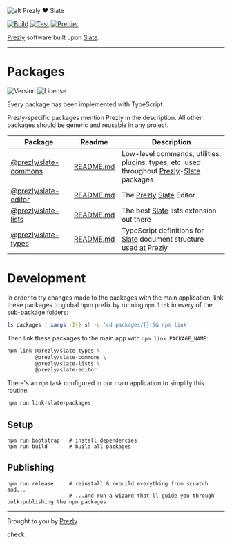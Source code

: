 ![alt Prezly ❤️ Slate](https://cdn.uc.assets.prezly.com/b9c8de97-cc75-4780-baa0-c9d9ac4c7c09/prezly-slate.png)

[![Build](https://github.com/prezly/slate/actions/workflows/build.yml/badge.svg)](https://github.com/prezly/slate/actions/workflows/build.yml)
[![Test](https://github.com/prezly/slate/actions/workflows/test.yml/badge.svg)](https://github.com/prezly/slate/actions/workflows/test.yml)
[![Prettier](https://github.com/prezly/slate/actions/workflows/prettier.yml/badge.svg)](https://github.com/prezly/slate/actions/workflows/prettier.yml)

[Prezly](https://www.prezly.com/?utm_source=github&utm_campaign=@prezly/slate) software built upon [Slate](http://slatejs.org/).

---

# Packages

![Version](https://img.shields.io/npm/v/@prezly/slate-commons)
![License](https://img.shields.io/npm/l/@prezly/slate-commons)

Every package has been implemented with TypeScript.

Prezly-specific packages mention Prezly in the description. All other packages should be generic and reusable in any project.

| Package                                                                              | Readme                                            | Description                                                                                                                                                                                   |
| ------------------------------------------------------------------------------------ | ------------------------------------------------- | --------------------------------------------------------------------------------------------------------------------------------------------------------------------------------------------- |
| [@prezly/slate-commons](https://www.npmjs.com/package/@prezly/slate-commons)         | [README.md](packages/slate-commons/README.md)     | Low-level commands, utilities, plugins, types, etc. used throughout [Prezly](https://www.prezly.com/?utm_source=github&utm_campaign=@prezly/slate)-[Slate](https://www.slatejs.org/) packages |
| [@prezly/slate-editor](https://www.npmjs.com/package/@prezly/slate-editor)           | [README.md](packages/slate-editor/README.md)      | The [Prezly](https://www.prezly.com/?utm_source=github&utm_campaign=@prezly/slate-editor) [Slate](https://www.slatejs.org/) Editor                                                            |
| [@prezly/slate-lists](https://www.npmjs.com/package/@prezly/slate-lists)             | [README.md](packages/slate-lists/README.md)       | The best [Slate](https://www.slatejs.org/) lists extension out there                                                                                                                          |
| [@prezly/slate-types](https://www.npmjs.com/package/@prezly/slate-types)             | [README.md](packages/slate-types/README.md)       | TypeScript definitions for [Slate](https://www.slatejs.org/) document structure used at [Prezly](https://www.prezly.com/?utm_source=github&utm_campaign=@prezly/slate)                        |

# Development

In order to try changes made to the packages with the main application, 
link these packages to global npm prefix by running `npm link` in every of the sub-package folders:

```sh
ls packages | xargs -I{} sh -c 'cd packages/{} && npm link'
```

Then link these packages to the main app with `npm link PACKAGE_NAME`:

```sh
npm link @prezly/slate-types \
         @prezly/slate-commons \
         @prezly/slate-lists \
         @prezly/slate-editor
```

There's an `npm` task configured in our main application to simplify this routine:

```sh
npm run link-slate-packages
```

## Setup

```Shell
npm run bootstrap   # install dependencies
npm run build       # build all packages
```

## Publishing

```Shell
npm run release     # reinstall & rebuild everything from scratch and...
                    # ...and run a wizard that'll guide you through bulk-publishing the npm packages
```

---

Brought to you by [Prezly](https://www.prezly.com/?utm_source=github&utm_campaign=@prezly/slate).

check
